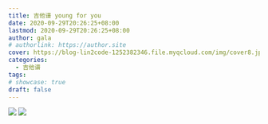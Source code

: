 ```yaml
---
title: 吉他谱 young for you
date: 2020-09-29T20:26:25+08:00
lastmod: 2020-09-29T20:26:25+08:00
author: gala
# authorlink: https://author.site
cover: https://blog-lin2code-1252382346.file.myqcloud.com/img/cover8.jpg
categories:
  - 吉他谱
tags:
# showcase: true
draft: false
---
```


![](https://blog-lin2code-1252382346.file.myqcloud.com/guitar-tab/guitar_young_for_you_1.jpg)
![](https://blog-lin2code-1252382346.file.myqcloud.com/guitar-tab/guitar_young_for_you_2.jpg)
